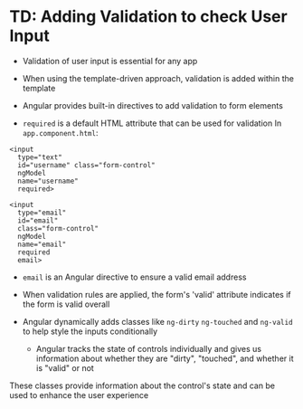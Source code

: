 # TD: Adding Validation to check User Input

- Validation of user input is essential for any app

- When using the template-driven approach, validation is added within the template

- Angular provides built-in directives to add validation to form elements

- `required` is a default HTML attribute that can be used for validation
  In `app.component.html`:

```
<input
  type="text"
  id="username" class="form-control"
  ngModel
  name="username"
  required>

<input
  type="email"
  id="email"
  class="form-control"
  ngModel
  name="email"
  required
  email>
```

- `email` is an Angular directive to ensure a valid email address

- When validation rules are applied, the form's 'valid' attribute indicates if the form is valid overall

- Angular dynamically adds classes like `ng-dirty` `ng-touched` and `ng-valid` to help style the inputs conditionally
  - Angular tracks the state of controls individually and gives us information about whether they are "dirty", "touched", and whether it is "valid" or not

These classes provide information about the control's state and can be used to enhance the user experience
